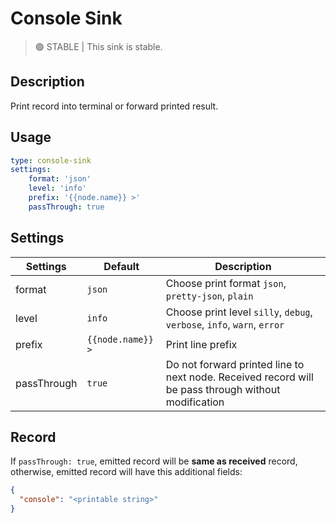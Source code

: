 # Console Sink

> 🟢 STABLE | This sink is stable.

## Description

Print record into terminal or forward printed result.

## Usage

```yaml
type: console-sink
settings:
    format: 'json'
    level: 'info'
    prefix: '{{node.name}} >'
    passThrough: true
```

## Settings

| Settings        | Default   | Description                                                               |
|-----------------|-----------|---------------------------------------------------------------------------|
| format       | `json` | Choose print format `json`, `pretty-json`, `plain`                              |
| level        | `info` | Choose print level `silly`, `debug`, `verbose`, `info`, `warn`, `error`         |
| prefix       | `{{node.name}} >` | Print line prefix |
| passThrough  | `true` | Do not forward printed line to next node. Received record will be pass through without modification |

## Record

If `passThrough: true`, emitted record will be **same as received** record, otherwise, emitted record will have this additional fields:

```json
{
  "console": "<printable string>"
}
```